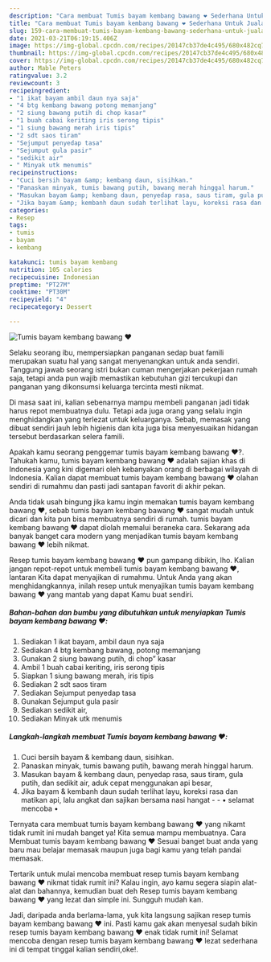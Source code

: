 ```yaml
---
description: "Cara membuat Tumis bayam kembang bawang ❤️ Sederhana Untuk Jualan"
title: "Cara membuat Tumis bayam kembang bawang ❤️ Sederhana Untuk Jualan"
slug: 159-cara-membuat-tumis-bayam-kembang-bawang-sederhana-untuk-jualan
date: 2021-03-21T06:19:15.406Z
image: https://img-global.cpcdn.com/recipes/20147cb37de4c495/680x482cq70/tumis-bayam-kembang-bawang-❤️-foto-resep-utama.jpg
thumbnail: https://img-global.cpcdn.com/recipes/20147cb37de4c495/680x482cq70/tumis-bayam-kembang-bawang-❤️-foto-resep-utama.jpg
cover: https://img-global.cpcdn.com/recipes/20147cb37de4c495/680x482cq70/tumis-bayam-kembang-bawang-❤️-foto-resep-utama.jpg
author: Mable Peters
ratingvalue: 3.2
reviewcount: 3
recipeingredient:
- "1 ikat bayam ambil daun nya saja"
- "4 btg kembang bawang potong memanjang"
- "2 siung bawang putih di chop kasar"
- "1 buah cabai keriting iris serong tipis"
- "1 siung bawang merah iris tipis"
- "2 sdt saos tiram"
- "Sejumput penyedap tasa"
- "Sejumput gula pasir"
- "sedikit air"
- " Minyak utk menumis"
recipeinstructions:
- "Cuci bersih bayam &amp; kembang daun, sisihkan."
- "Panaskan minyak, tumis bawang putih, bawang merah hinggal harum."
- "Masukan bayam &amp; kembang daun, penyedap rasa, saus tiram, gula putih, dan sedikit air, aduk cepat menggunakan api besar,"
- "Jika bayam &amp; kembanh daun sudah terlihat layu, koreksi rasa dan matikan api, lalu angkat dan sajikan bersama nasi hangat   • selamat mencoba •"
categories:
- Resep
tags:
- tumis
- bayam
- kembang

katakunci: tumis bayam kembang 
nutrition: 105 calories
recipecuisine: Indonesian
preptime: "PT27M"
cooktime: "PT30M"
recipeyield: "4"
recipecategory: Dessert

---
```



![Tumis bayam kembang bawang ❤️](https://img-global.cpcdn.com/recipes/20147cb37de4c495/680x482cq70/tumis-bayam-kembang-bawang-❤️-foto-resep-utama.jpg)

Selaku seorang ibu, mempersiapkan panganan sedap buat famili merupakan suatu hal yang sangat menyenangkan untuk anda sendiri. Tanggung jawab seorang istri bukan cuman mengerjakan pekerjaan rumah saja, tetapi anda pun wajib memastikan kebutuhan gizi tercukupi dan panganan yang dikonsumsi keluarga tercinta mesti nikmat.

Di masa  saat ini, kalian sebenarnya mampu membeli panganan jadi tidak harus repot membuatnya dulu. Tetapi ada juga orang yang selalu ingin menghidangkan yang terlezat untuk keluarganya. Sebab, memasak yang dibuat sendiri jauh lebih higienis dan kita juga bisa menyesuaikan hidangan tersebut berdasarkan selera famili. 



Apakah kamu seorang penggemar tumis bayam kembang bawang ❤️?. Tahukah kamu, tumis bayam kembang bawang ❤️ adalah sajian khas di Indonesia yang kini digemari oleh kebanyakan orang di berbagai wilayah di Indonesia. Kalian dapat membuat tumis bayam kembang bawang ❤️ olahan sendiri di rumahmu dan pasti jadi santapan favorit di akhir pekan.

Anda tidak usah bingung jika kamu ingin memakan tumis bayam kembang bawang ❤️, sebab tumis bayam kembang bawang ❤️ sangat mudah untuk dicari dan kita pun bisa membuatnya sendiri di rumah. tumis bayam kembang bawang ❤️ dapat diolah memalui beraneka cara. Sekarang ada banyak banget cara modern yang menjadikan tumis bayam kembang bawang ❤️ lebih nikmat.

Resep tumis bayam kembang bawang ❤️ pun gampang dibikin, lho. Kalian jangan repot-repot untuk membeli tumis bayam kembang bawang ❤️, lantaran Kita dapat menyajikan di rumahmu. Untuk Anda yang akan menghidangkannya, inilah resep untuk menyajikan tumis bayam kembang bawang ❤️ yang mantab yang dapat Kamu buat sendiri.

<!--inarticleads1-->

##### Bahan-bahan dan bumbu yang dibutuhkan untuk menyiapkan Tumis bayam kembang bawang ❤️:

1. Sediakan 1 ikat bayam, ambil daun nya saja
1. Sediakan 4 btg kembang bawang, potong memanjang
1. Gunakan 2 siung bawang putih, di chop” kasar
1. Ambil 1 buah cabai keriting, iris serong tipis
1. Siapkan 1 siung bawang merah, iris tipis
1. Sediakan 2 sdt saos tiram
1. Sediakan Sejumput penyedap tasa
1. Gunakan Sejumput gula pasir
1. Sediakan sedikit air,
1. Sediakan  Minyak utk menumis




<!--inarticleads2-->

##### Langkah-langkah membuat Tumis bayam kembang bawang ❤️:

1. Cuci bersih bayam &amp; kembang daun, sisihkan.
1. Panaskan minyak, tumis bawang putih, bawang merah hinggal harum.
1. Masukan bayam &amp; kembang daun, penyedap rasa, saus tiram, gula putih, dan sedikit air, aduk cepat menggunakan api besar,
1. Jika bayam &amp; kembanh daun sudah terlihat layu, koreksi rasa dan matikan api, lalu angkat dan sajikan bersama nasi hangat  -  - • selamat mencoba •




Ternyata cara membuat tumis bayam kembang bawang ❤️ yang nikamt tidak rumit ini mudah banget ya! Kita semua mampu membuatnya. Cara Membuat tumis bayam kembang bawang ❤️ Sesuai banget buat anda yang baru mau belajar memasak maupun juga bagi kamu yang telah pandai memasak.

Tertarik untuk mulai mencoba membuat resep tumis bayam kembang bawang ❤️ nikmat tidak rumit ini? Kalau ingin, ayo kamu segera siapin alat-alat dan bahannya, kemudian buat deh Resep tumis bayam kembang bawang ❤️ yang lezat dan simple ini. Sungguh mudah kan. 

Jadi, daripada anda berlama-lama, yuk kita langsung sajikan resep tumis bayam kembang bawang ❤️ ini. Pasti kamu gak akan menyesal sudah bikin resep tumis bayam kembang bawang ❤️ enak tidak rumit ini! Selamat mencoba dengan resep tumis bayam kembang bawang ❤️ lezat sederhana ini di tempat tinggal kalian sendiri,oke!.

